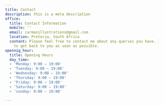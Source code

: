 ```yaml
---
title: Contact
description: this is a meta description
office:
  title: Contact Information
  mobile: ''
  email: carmanillustrations@gmail.com
  location: Pretoria, South Africa
  content: Please feel free to contact me about any queries you have. I'll do my best
    to get back to you as soon as possible.
opennig_hour:
  title: Opening Hours
  day_time:
  - 'Monday: 9:00 – 19:00'
  - 'Tuesday: 9:00 – 19:00'
  - 'Wednesday: 9:00 – 19:00'
  - 'Thursday: 9:00 – 19:00'
  - 'Friday: 9:00 – 19:00'
  - 'Saturday: 9:00 – 19:00'
  - 'sunday: 9:00 – 19:00'

---
```

